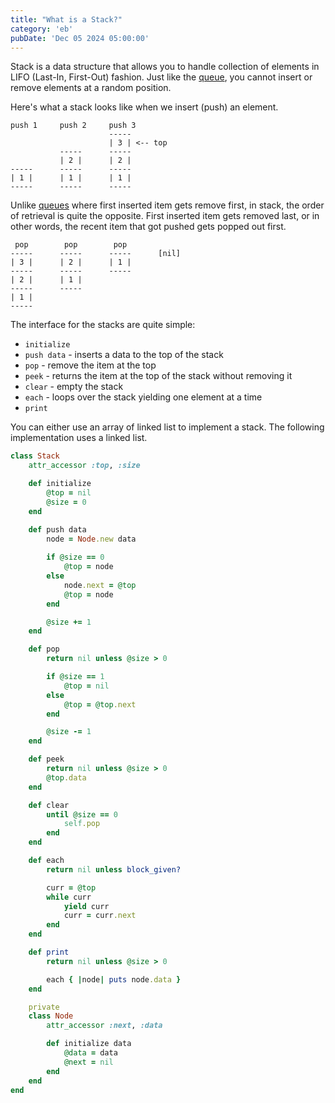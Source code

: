 ```yaml
---
title: "What is a Stack?"
category: 'eb'
pubDate: 'Dec 05 2024 05:00:00'
---
```


Stack is a data structure that allows you to handle collection of elements in LIFO (Last-In, First-Out) fashion. Just like the [queue](/note/what-is-a-queue), you cannot insert or remove elements at a random position.

Here's what a stack looks like when we insert (push) an element.

```text
push 1     push 2     push 3    
                      -----
                      | 3 | <-- top
           -----      -----
           | 2 |      | 2 |
-----      -----      -----
| 1 |      | 1 |      | 1 |
-----      -----      -----
```

Unlike [queues](/note/what-is-a-queue) where first inserted item gets remove first, in stack, the order of retrieval is quite the opposite. First inserted item gets removed last, or in other words, the recent item that got pushed gets popped out first.

```text
 pop        pop        pop
-----      -----      -----      [nil]
| 3 |      | 2 |      | 1 |
-----      -----      -----      
| 2 |      | 1 |
-----      -----
| 1 |
-----
```

The interface for the stacks are quite simple:
- `initialize`
- `push data` - inserts a data to the top of the stack
- `pop` - remove the item at the top
- `peek` - returns the item at the top of the stack without removing it
- `clear` - empty the stack
- `each` - loops over the stack yielding one element at a time
- `print`

You can either use an array of linked list to implement a stack. The following implementation uses a linked list.

```rb
class Stack 
    attr_accessor :top, :size

    def initialize 
        @top = nil
        @size = 0
    end

    def push data
        node = Node.new data 
        
        if @size == 0
            @top = node
        else
            node.next = @top
            @top = node
        end

        @size += 1
    end

    def pop
        return nil unless @size > 0

        if @size == 1
            @top = nil
        else
            @top = @top.next
        end

        @size -= 1
    end

    def peek
        return nil unless @size > 0
        @top.data
    end

    def clear
        until @size == 0 
            self.pop
        end
    end

    def each
        return nil unless block_given?

        curr = @top
        while curr
            yield curr
            curr = curr.next
        end
    end

    def print
        return nil unless @size > 0

        each { |node| puts node.data }
    end

    private
    class Node
        attr_accessor :next, :data

        def initialize data
            @data = data
            @next = nil
        end
    end
end
```